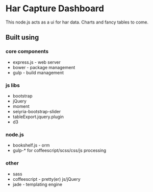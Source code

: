 # Har Capture Dashboard

This node.js acts as a ui for har data. Charts and fancy tables to come.

## Built using

### core components
- express.js - web server
- bower - package management 
- gulp - build management

### js libs
- bootstrap
- jQuery
- moment
- seiyria-bootstrap-slider
- tableExport.jquery.plugin
- d3
    
### node.js
- bookshelf.js - orm
- gulp-* for coffeescript/scss/css/js processing

### other
- sass
- coffeescript - pretty(er) js/jQuery
- jade - templating engine